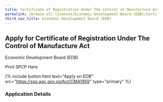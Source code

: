 ```yaml
---
title: Certificate of Registration Under The Control of Manufacture Act
permalink: /browse-all-licences/Economic-Development-Board-(EDB)/Certificate-of-Registration-Under-The-Control-of-Manufacture-Act
third_nav_title: Economic Development Board (EDB)
---
```


## Apply for Certificate of Registration Under The Control of Manufacture Act

Economic Development Board (EDB)

Print SPCP Here


{% include button.html text="Apply on EDB" src="https://sso.agc.gov.sg/Act/CMA1959" type="primary" %}

### Application Details

